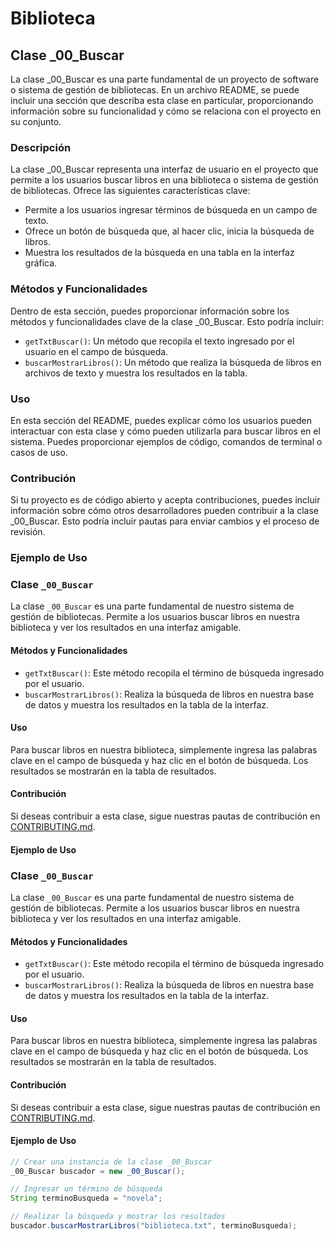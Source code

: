 # Biblioteca

## Clase _00_Buscar

La clase _00_Buscar es una parte fundamental de un proyecto de software o sistema de gestión de bibliotecas. En un archivo README, se puede incluir una sección que describa esta clase en particular, proporcionando información sobre su funcionalidad y cómo se relaciona con el proyecto en su conjunto.

### Descripción

La clase _00_Buscar representa una interfaz de usuario en el proyecto que permite a los usuarios buscar libros en una biblioteca o sistema de gestión de bibliotecas. Ofrece las siguientes características clave:

- Permite a los usuarios ingresar términos de búsqueda en un campo de texto.
- Ofrece un botón de búsqueda que, al hacer clic, inicia la búsqueda de libros.
- Muestra los resultados de la búsqueda en una tabla en la interfaz gráfica.

### Métodos y Funcionalidades

Dentro de esta sección, puedes proporcionar información sobre los métodos y funcionalidades clave de la clase _00_Buscar. Esto podría incluir:

- `getTxtBuscar()`: Un método que recopila el texto ingresado por el usuario en el campo de búsqueda.
- `buscarMostrarLibros()`: Un método que realiza la búsqueda de libros en archivos de texto y muestra los resultados en la tabla.

### Uso

En esta sección del README, puedes explicar cómo los usuarios pueden interactuar con esta clase y cómo pueden utilizarla para buscar libros en el sistema. Puedes proporcionar ejemplos de código, comandos de terminal o casos de uso.

### Contribución

Si tu proyecto es de código abierto y acepta contribuciones, puedes incluir información sobre cómo otros desarrolladores pueden contribuir a la clase _00_Buscar. Esto podría incluir pautas para enviar cambios y el proceso de revisión.

### Ejemplo de Uso

### Clase `_00_Buscar`

La clase `_00_Buscar` es una parte fundamental de nuestro sistema de gestión de bibliotecas. Permite a los usuarios buscar libros en nuestra biblioteca y ver los resultados en una interfaz amigable.

#### Métodos y Funcionalidades

- `getTxtBuscar()`: Este método recopila el término de búsqueda ingresado por el usuario.
- `buscarMostrarLibros()`: Realiza la búsqueda de libros en nuestra base de datos y muestra los resultados en la tabla de la interfaz.

#### Uso

Para buscar libros en nuestra biblioteca, simplemente ingresa las palabras clave en el campo de búsqueda y haz clic en el botón de búsqueda. Los resultados se mostrarán en la tabla de resultados.

#### Contribución

Si deseas contribuir a esta clase, sigue nuestras pautas de contribución en [CONTRIBUTING.md](CONTRIBUTING.md).

#### Ejemplo de Uso

### Clase `_00_Buscar`

La clase `_00_Buscar` es una parte fundamental de nuestro sistema de gestión de bibliotecas. Permite a los usuarios buscar libros en nuestra biblioteca y ver los resultados en una interfaz amigable.

#### Métodos y Funcionalidades

- `getTxtBuscar()`: Este método recopila el término de búsqueda ingresado por el usuario.
- `buscarMostrarLibros()`: Realiza la búsqueda de libros en nuestra base de datos y muestra los resultados en la tabla de la interfaz.

#### Uso

Para buscar libros en nuestra biblioteca, simplemente ingresa las palabras clave en el campo de búsqueda y haz clic en el botón de búsqueda. Los resultados se mostrarán en la tabla de resultados.

#### Contribución

Si deseas contribuir a esta clase, sigue nuestras pautas de contribución en [CONTRIBUTING.md](CONTRIBUTING.md).

#### Ejemplo de Uso

```java
// Crear una instancia de la clase _00_Buscar
_00_Buscar buscador = new _00_Buscar();

// Ingresar un término de búsqueda
String terminoBusqueda = "novela";

// Realizar la búsqueda y mostrar los resultados
buscador.buscarMostrarLibros("biblioteca.txt", terminoBusqueda);




